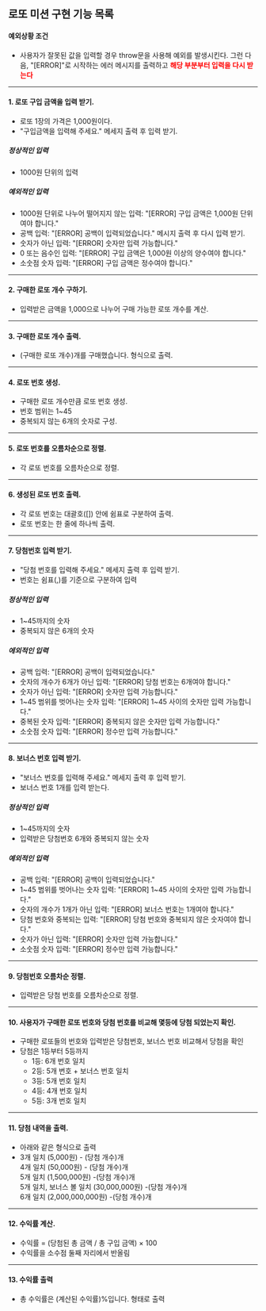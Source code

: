 ## 로또 미션 구현 기능 목록
#### 예외상황 조건
- 사용자가 잘못된 값을 입력할 경우 throw문을 사용해 예외를 발생시킨다. 그런 다음, "[ERROR]"로 시작하는 에러 메시지를 출력하고 <span style="color:red">**해당 부분부터 입력을 다시 받는다**</span>
---

#### 1. 로또 구입 금액을 입력 받기.
- 로또 1장의 가격은 1,000원이다.
- "구입금액을 입력해 주세요." 메세지 출력 후 입력 받기.

##### 정상적인 입력
- 1000원 단위의 입력

##### 예외적인 입력
- 1000원 단위로 나누어 떨어지지 않는 입력: "[ERROR] 구입 금액은 1,000원 단위여야 합니다."
- 공백 입력: "[ERROR] 공백이 입력되었습니다." 메시지 출력 후 다시 입력 받기.
- 숫자가 아닌 입력: "[ERROR] 숫자만 입력 가능합니다."
- 0 또는 음수인 입력: "[ERROR] 구입 금액은 1,000원 이상의 양수여야 합니다."
- 소숫점 숫자 입력: "[ERROR] 구입 금액은 정수여야 합니다."
---

#### 2. 구매한 로또 개수 구하기.
- 입력받은 금액을 1,000으로 나누어 구매 가능한 로또 개수를 계산.
---

#### 3. 구매한 로또 개수 출력.
- (구매한 로또 개수)개를 구매했습니다. 형식으로 출력.
---

#### 4. 로또 번호 생성.
- 구매한 로또 개수만큼 로또 번호 생성.
- 번호 범위는 1~45
- 중복되지 않는 6개의 숫자로 구성.
---

#### 5. 로또 번호를 오름차순으로 정렬.
- 각 로또 번호를 오름차순으로 정렬.
---

#### 6. 생성된 로또 번호 출력.
- 각 로또 번호는 대괄호([]) 안에 쉼표로 구분하여 출력.
- 로또 번호는 한 줄에 하나씩 출력.
---

#### 7. 당첨번호 입력 받기.
- "당첨 번호를 입력해 주세요." 메세지 출력 후 입력 받기.
- 번호는 쉼표(,)를 기준으로 구분하여 입력

##### 정상적인 입력
- 1~45까지의 숫자
- 중복되지 않은 6개의 숫자

##### 에외적인 입력
- 공백 입력: "[ERROR] 공백이 입력되었습니다."
- 숫자의 개수가 6개가 아닌 입력: "[ERROR] 당첨 번호는 6개여야 합니다."
- 숫자가 아닌 입력: "[ERROR] 숫자만 입력 가능합니다."
- 1~45 범위를 벗어나는 숫자 입력: "[ERROR] 1~45 사이의 숫자만 입력 가능합니다."
- 중복된 숫자 입력: "[ERROR] 중복되지 않은 숫자만 입력 가능합니다."
- 소숫점 숫자 입력: "[ERROR] 정수만 입력 가능합니다."
---

#### 8. 보너스 번호 입력 받기.
- "보너스 번호를 입력해 주세요." 메세지 출력 후 입력 받기.
- 보너스 번호 1개를 입력 받는다.

##### 정상적인 입력
- 1~45까지의 숫자
- 입력받은 당첨번호 6개와 중복되지 않는 숫자

##### 예외적인 입력
- 공백 입력: "[ERROR] 공백이 입력되었습니다."
- 1~45 범위를 벗어나는 숫자 입력: "[ERROR] 1~45 사이의 숫자만 입력 가능합니다."
- 숫자의 개수가 1개가 아닌 입력: "[ERROR] 보너스 번호는 1개여야 합니다."
- 당첨 번호와 중복되는 입력: "[ERROR] 당첨 번호와 중복되지 않은 숫자여야 합니다."
- 숫자가 아닌 입력: "[ERROR] 숫자만 입력 가능합니다."
- 소숫점 숫자 입력: "[ERROR] 정수만 입력 가능합니다."
---

#### 9. 당첨번호 오름차순 정렬.
- 입력받은 당첨 번호를 오름차순으로 정렬.
---

#### 10. 사용자가 구매한 로또 번호와 당첨 번호를 비교해 몇등에 당첨 되었는지 확인.
- 구매한 로또들의 번호와 입력받은 당첨번호, 보너스 번호 비교해서 당첨을 확인
- 당첨은 1등부터 5등까지
  - 1등: 6개 번호 일치
  - 2등: 5개 번호 + 보너스 번호 일치
  - 3등: 5개 번호 일치
  - 4등: 4개 번호 일치
  - 5등: 3개 번호 일치
---

#### 11. 당첨 내역을 출력.
- 아래와 같은 형식으로 출력
- 3개 일치 (5,000원) - (당첨 개수)개
  <br>
  4개 일치 (50,000원) - (당첨 개수)개
  <br>
  5개 일치 (1,500,000원) -(당첨 개수)개
  <br>
  5개 일치, 보너스 볼 일치 (30,000,000원) -(당첨 개수)개
  <br>
  6개 일치 (2,000,000,000원) -(당첨 개수)개
---

#### 12. 수익률 계산.
- 수익률 = (당첨된 총 금액 / 총 구입 금액) × 100
- 수익률을 소수점 둘째 자리에서 반올림
---

#### 13. 수익률 출력
- 총 수익률은 (계산된 수익률)%입니다. 형태로 출력

